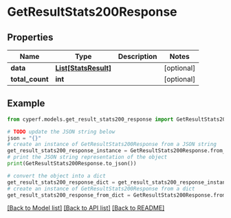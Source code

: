 # GetResultStats200Response


## Properties

Name | Type | Description | Notes
------------ | ------------- | ------------- | -------------
**data** | [**List[StatsResult]**](StatsResult.md) |  | [optional] 
**total_count** | **int** |  | [optional] 

## Example

```python
from cyperf.models.get_result_stats200_response import GetResultStats200Response

# TODO update the JSON string below
json = "{}"
# create an instance of GetResultStats200Response from a JSON string
get_result_stats200_response_instance = GetResultStats200Response.from_json(json)
# print the JSON string representation of the object
print(GetResultStats200Response.to_json())

# convert the object into a dict
get_result_stats200_response_dict = get_result_stats200_response_instance.to_dict()
# create an instance of GetResultStats200Response from a dict
get_result_stats200_response_from_dict = GetResultStats200Response.from_dict(get_result_stats200_response_dict)
```
[[Back to Model list]](../README.md#documentation-for-models) [[Back to API list]](../README.md#documentation-for-api-endpoints) [[Back to README]](../README.md)


